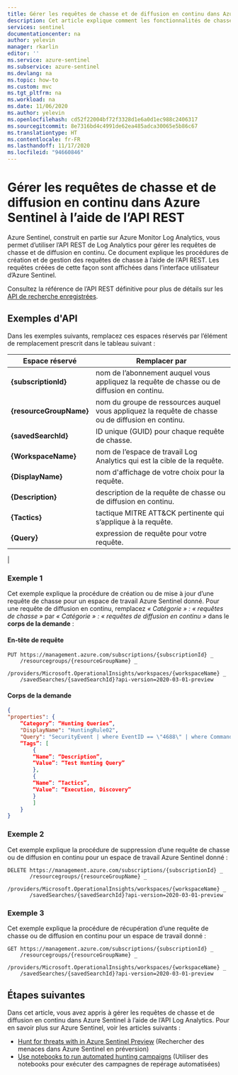 ```yaml
---
title: Gérer les requêtes de chasse et de diffusion en continu dans Azure Sentinel à l’aide de l’API REST | Microsoft Docs
description: Cet article explique comment les fonctionnalités de chasse Azure Sentinel vous permettent de tirer parti de l’API REST de Log Analytics pour gérer les requêtes de chasse et de diffusion en continu.
services: sentinel
documentationcenter: na
author: yelevin
manager: rkarlin
editor: ''
ms.service: azure-sentinel
ms.subservice: azure-sentinel
ms.devlang: na
ms.topic: how-to
ms.custom: mvc
ms.tgt_pltfrm: na
ms.workload: na
ms.date: 11/06/2020
ms.author: yelevin
ms.openlocfilehash: cd52f22004bf72f3328d1e6a0d1ec988c2406317
ms.sourcegitcommit: 8e7316bd4c4991de62ea485adca30065e5b86c67
ms.translationtype: HT
ms.contentlocale: fr-FR
ms.lasthandoff: 11/17/2020
ms.locfileid: "94660846"
---
```

# <a name="manage-hunting-and-livestream-queries-in-azure-sentinel-using-rest-api"></a>Gérer les requêtes de chasse et de diffusion en continu dans Azure Sentinel à l’aide de l’API REST

Azure Sentinel, construit en partie sur Azure Monitor Log Analytics, vous permet d’utiliser l’API REST de Log Analytics pour gérer les requêtes de chasse et de diffusion en continu. Ce document explique les procédures de création et de gestion des requêtes de chasse à l’aide de l’API REST.  Les requêtes créées de cette façon sont affichées dans l’interface utilisateur d’Azure Sentinel.

Consultez la référence de l’API REST définitive pour plus de détails sur les [API de recherche enregistrées](/rest/api/loganalytics/savedsearches).

## <a name="api-examples"></a>Exemples d'API

Dans les exemples suivants, remplacez ces espaces réservés par l’élément de remplacement prescrit dans le tableau suivant :

| Espace réservé | Remplacer par |
|-|-|
| **{subscriptionId}** | nom de l’abonnement auquel vous appliquez la requête de chasse ou de diffusion en continu. |
| **{resourceGroupName}** | nom du groupe de ressources auquel vous appliquez la requête de chasse ou de diffusion en continu. |
| **{savedSearchId}** | ID unique (GUID) pour chaque requête de chasse. |
| **{WorkspaceName}** | nom de l’espace de travail Log Analytics qui est la cible de la requête. |
| **{DisplayName}** | nom d'affichage de votre choix pour la requête. |
| **{Description}** | description de la requête de chasse ou de diffusion en continu. |
| **{Tactics}** | tactique MITRE ATT&CK pertinente qui s’applique à la requête. |
| **{Query}** | expression de requête pour votre requête. |
|  

### <a name="example-1"></a>Exemple 1

Cet exemple explique la procédure de création ou de mise à jour d’une requête de chasse pour un espace de travail Azure Sentinel donné.  Pour une requête de diffusion en continu, remplacez *« Catégorie » : « requêtes de chasse »* par *« Catégorie » : « requêtes de diffusion en continu »* dans le **corps de la demande** : 

#### <a name="request-header"></a>En-tête de requête

```http
PUT https://management.azure.com/subscriptions/{subscriptionId} _
    /resourcegroups/{resourceGroupName} _
    /providers/Microsoft.OperationalInsights/workspaces/{workspaceName} _
    /savedSearches/{savedSearchId}?api-version=2020-03-01-preview
```

#### <a name="request-body"></a>Corps de la demande

```json
{
"properties": {
    “Category”: “Hunting Queries”,
    "DisplayName": "HuntingRule02",
    "Query": "SecurityEvent | where EventID == \"4688\" | where CommandLine contains \"-noni -ep bypass $\"",
    “Tags”: [
        { 
        “Name”: “Description”,
        “Value”: “Test Hunting Query”
        },
        { 
        “Name”: “Tactics”,
        “Value”: “Execution, Discovery”
        }
        ]        
    }
}
```

### <a name="example-2"></a>Exemple 2

Cet exemple explique la procédure de suppression d’une requête de chasse ou de diffusion en continu pour un espace de travail Azure Sentinel donné :

```http
DELETE https://management.azure.com/subscriptions/{subscriptionId} _
       /resourcegroups/{resourceGroupName} _
       /providers/Microsoft.OperationalInsights/workspaces/{workspaceName} _
       /savedSearches/{savedSearchId}?api-version=2020-03-01-preview
```

### <a name="example-3"></a>Exemple 3

Cet exemple explique la procédure de récupération d’une requête de chasse ou de diffusion en continu pour un espace de travail donné :

```http
GET https://management.azure.com/subscriptions/{subscriptionId} _
    /resourcegroups/{resourceGroupName} _
    /providers/Microsoft.OperationalInsights/workspaces/{workspaceName} _
    /savedSearches/{savedSearchId}?api-version=2020-03-01-preview
```

## <a name="next-steps"></a>Étapes suivantes

Dans cet article, vous avez appris à gérer les requêtes de chasse et de diffusion en continu dans Azure Sentinel à l’aide de l’API Log Analytics. Pour en savoir plus sur Azure Sentinel, voir les articles suivants :

- [Hunt for threats with in Azure Sentinel Preview](hunting.md) (Rechercher des menaces dans Azure Sentinel en préversion)
- [Use notebooks to run automated hunting campaigns](notebooks.md) (Utiliser des notebooks pour exécuter des campagnes de repérage automatisées)